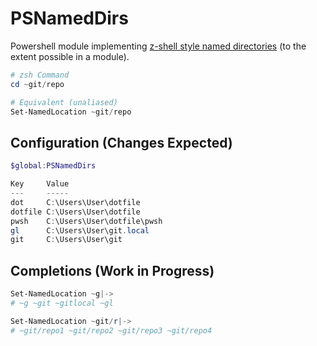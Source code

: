 # PSNamedDirs

Powershell module implementing [z-shell style named directories](https://sorrell.github.io/2020/03/16/WSL-and-ZSH.html) (to the extent possible in a module).

``` powershell
# zsh Command
cd ~git/repo

# Equivalent (unaliased)
Set-NamedLocation ~git/repo
```

## Configuration (Changes Expected)

``` powershell
$global:PSNamedDirs

Key     Value
---     -----
dot     C:\Users\User\dotfile
dotfile C:\Users\User\dotfile
pwsh    C:\Users\User\dotfile\pwsh
gl      C:\Users\User\git.local
git     C:\Users\User\git
```

## Completions (Work in Progress)

``` powershell
Set-NamedLocation ~g|->
# ~g ~git ~gitlocal ~gl

Set-NamedLocation ~git/r|->
# ~git/repo1 ~git/repo2 ~git/repo3 ~git/repo4
```
